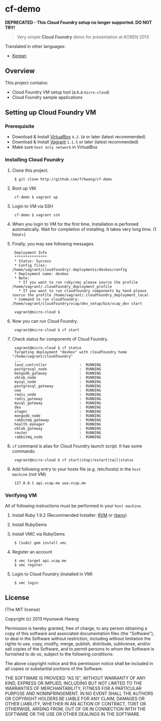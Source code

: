 # cf-demo

**DEPRECATED - This Cloud Foundry setup no longer supported. DO NOT TRY!** 

> Very simple **Cloud Foundry** demo for presentation at KOREN 2013

Translated in other languages:

- [Korean](README.ko.md)

## Overview

This project contains:

- Cloud Foundry VM setup tool (a.k.a `micro-cloud`)
- Cloud Foundry sample applications

## Setting up Cloud Foundry VM

### Prerequisite

- Download & Install [VirtualBox](https://www.virtualbox.org/wiki/Downloads) `4.2.10` or later (latest recommended)
- Download & Install [Vagrant](http://downloads.vagrantup.com/) `1.1.5` or later (latest recommended)
- Make sure `host only network` in VirtualBox

### Installing Cloud Foundry

1. Clone this project.

		$ git clone http://github.com/frhwang/cf-demo
	
2. Boot up VM.

		cf-demo $ vagrant up
	
3. Login to VM via SSH

		cf-demo $ vagrant ssh
	
4. When you login to VM for the first time, Installation is perfomed automatically. Wait for completion of installing. It takes very long time. (1 hour+)

5. Finally, you may see following messages.

		Deployment Info
		***************
		* Status: Success
		* Config files: /home/vagrant/cloudfoundry/.deployments/devbox/config
		* Deployment name: devbox
		* Note:
		  * If you want to run ruby/vmc please source the profile /home/vagrant/.cloudfoundry_deployment_profile
		  * If you want to run cloudfoundry components by hand please source the profile /home/vagrant/.cloudfoundry_deployment_local
		* Command to run cloudfoundry: /home/vagrant/cloudfoundry/vcap/dev_setup/bin/vcap_dev start
		
		vagrant@micro-cloud $

6. Now you can run Cloud Foundry.

		vagrant@micro-cloud $ cf start
		
7. Check status for components of Cloud Foundry.
		
		vagrant@micro-cloud $ cf status
		Targeting deployment "devbox" with cloudfoundry home "/home/vagrant/cloudfoundry"
		...		
		loud_controller               :	 RUNNING
		postgresql_node               :	 RUNNING
		mongodb_gateway               :	 RUNNING
		vblob_node                    :	 RUNNING
		mysql_node                    :	 RUNNING
		postgresql_gateway            :	 RUNNING
		uaa                           :	 RUNNING
		redis_node                    :	 RUNNING
		redis_gateway                 :	 RUNNING
		mysql_gateway                 :	 RUNNING
		dea                           :	 RUNNING
		stager                        :	 RUNNING
		mongodb_node                  :	 RUNNING
		rabbitmq_gateway              :	 RUNNING
		health_manager                :	 RUNNING
		vblob_gateway                 :	 RUNNING
		router                        :	 RUNNING
		rabbitmq_node                 :	 RUNNING
		
8. `cf` command is alias for Cloud Foundry launch script. It has some commands:

		vagrant@micro-cloud $ cf start|stop|restart|tail|status

9. Add following entry to your hosts file (e.g. /etc/hosts) in the `host machine` (not VM)

		127.0.0.1 api.vcap.me uaa.vcap.me
		

### Verifying VM

All of following instructions must be performed in your `host machine`.

1. Install Ruby 1.9.2 (Recommended Installer: [RVM](https://rvm.io/) or [rbenv](https://github.com/sstephenson/rbenv/))

2. Install RubyGems

3. Install VMC via RubyGems

		$ [sudo] gem install vmc

4. Register an account

		$ vmc target api.vcap.me
		$ vmc regster
	
5. Login to Cloud Foundry (installed in VM)

		$ vmc login
		
## License

(The MIT license)

Copyright (c) 2013 Hyunseok Hwang

Permission is hereby granted, free of charge, to any person obtaining a copy of this software and associated documentation files (the "Software"), to deal in the Software without restriction, including without limitation the rights to use, copy, modify, merge, publish, distribute, sublicense, and/or sell copies of the Software, and to permit persons to whom the Software is furnished to do so, subject to the following conditions:

The above copyright notice and this permission notice shall be included in all copies or substantial portions of the Software.

THE SOFTWARE IS PROVIDED "AS IS", WITHOUT WARRANTY OF ANY KIND, EXPRESS OR IMPLIED, INCLUDING BUT NOT LIMITED TO THE WARRANTIES OF MERCHANTABILITY, FITNESS FOR A PARTICULAR PURPOSE AND NONINFRINGEMENT. IN NO EVENT SHALL THE AUTHORS OR COPYRIGHT HOLDERS BE LIABLE FOR ANY CLAIM, DAMAGES OR OTHER LIABILITY, WHETHER IN AN ACTION OF CONTRACT, TORT OR OTHERWISE, ARISING FROM, OUT OF OR IN CONNECTION WITH THE SOFTWARE OR THE USE OR OTHER DEALINGS IN THE SOFTWARE.
